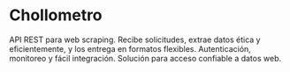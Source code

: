 # Chollometro
API REST para web scraping. Recibe solicitudes, extrae datos ética y eficientemente, y los entrega en formatos flexibles. Autenticación, monitoreo y fácil integración. Solución para acceso confiable a datos web.
